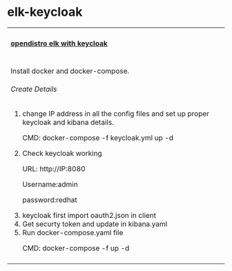 # elk-keycloak
<table width="100%">
    <tr>
        <th align="left" colspan="2"><h4><a href="https://github.com/kkpkishan/elk-keycloak.git"> opendistro elk with keycloak</a></h4></th>
    </tr>
    <tr>
        <td width="100%" valign="top">
           <p>Install docker and docker-compose.</p>
           <h6>Create Details</h6>
           <ol>
            <li>change IP address in all the config files and set up proper keycloak and kibana details.
            <p>CMD: docker-compose -f keycloak.yml up -d</p></li>
            <li>Check keycloak working  
            <p>URL: http://IP:8080 </p>
             <p>  Username:admin </p>
             <p>  password:redhat </p></li>
            <li>keycloak first import oauth2.json in client</li>
            <li>Get securty token and update in kibana.yaml</li>
            <li>Run docker-compose.yaml file
            <p>CMD: docker-compose -f  up -d</p></li>
            <tr>
                      <td nowrap width="100%" valign="top">
        </td>
    </tr> 
 </table>


